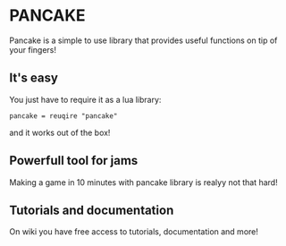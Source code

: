 # PANCAKE

Pancake is a simple to use library that provides useful functions on tip of your fingers!

## It's easy

You just have to require it as a lua library:

`pancake = reuqire "pancake"`

and it works out of the box!

## Powerfull tool for jams

Making a game in 10 minutes with pancake library is realyy not that hard!

## Tutorials and documentation

On wiki you have free access to tutorials, documentation and more!

